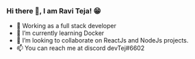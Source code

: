 ### Hi there 👋, I am Ravi Teja! 😁
- 👀 Working as a full stack developer
- 🌱 I’m currently learning Docker
- 💞️ I’m looking to collaborate on ReactJs and NodeJs projects. 
- 📫 You can reach me at discord devTej#6602

<!---
ravi-teja-nani/ravi-teja-nani is a ✨ special ✨ repository because its `README.md` (this file) appears on your GitHub profile.
You can click the Preview link to take a look at your changes.
--->
